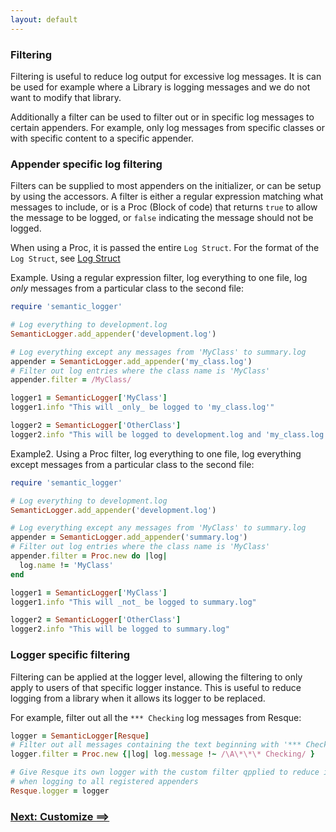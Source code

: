 ```yaml
---
layout: default
---
```


### Filtering

Filtering is useful to reduce log output for excessive log messages. It is can
be used for example where a Library is logging messages and we do not want to modify
that library.

Additionally a filter can be used to filter out or in specific log messages to certain
appenders. For example, only log messages from specific classes or with specific content
to a specific appender.

### Appender specific log filtering

Filters can be supplied to most appenders on the initializer, or can be setup
by using the accessors. A filter is either a regular expression matching what
messages to include, or is a Proc (Block of code) that returns `true` to allow the
message to be logged, or `false` indicating the message should not be logged.

When using a Proc, it is passed the entire `Log Struct`.
For the format of the `Log Struct`, see [Log Struct](log_struct.html)

Example. Using a regular expression filter, log everything to one file,
log _only_ messages from a particular class to the second file:

```ruby
require 'semantic_logger'

# Log everything to development.log
SemanticLogger.add_appender('development.log')

# Log everything except any messages from 'MyClass' to summary.log
appender = SemanticLogger.add_appender('my_class.log')
# Filter out log entries where the class name is 'MyClass'
appender.filter = /MyClass/

logger1 = SemanticLogger['MyClass']
logger1.info "This will _only_ be logged to 'my_class.log'"

logger2 = SemanticLogger['OtherClass']
logger2.info "This will be logged to development.log and 'my_class.log'"
```

Example2. Using a Proc filter, log everything to one file, log everything except
messages from a particular class to the second file:

```ruby
require 'semantic_logger'

# Log everything to development.log
SemanticLogger.add_appender('development.log')

# Log everything except any messages from 'MyClass' to summary.log
appender = SemanticLogger.add_appender('summary.log')
# Filter out log entries where the class name is 'MyClass'
appender.filter = Proc.new do |log|
  log.name != 'MyClass'
end

logger1 = SemanticLogger['MyClass']
logger1.info "This will _not_ be logged to summary.log"

logger2 = SemanticLogger['OtherClass']
logger2.info "This will be logged to summary.log"
```

### Logger specific filtering

Filtering can be applied at the logger level, allowing the filtering to only apply
to users of that specific logger instance. This is useful to reduce logging from
a library when it allows its logger to be replaced.

For example, filter out all the `*** Checking` log messages from Resque:

```ruby
logger = SemanticLogger[Resque]
# Filter out all messages containing the text beginning with '*** Checking'
logger.filter = Proc.new {|log| log.message !~ /\A\*\*\* Checking/ }

# Give Resque its own logger with the custom filter qpplied to reduce it's verbosity
# when logging to all registered appenders
Resque.logger = logger
```

### [Next: Customize ==>](customize.html)
